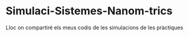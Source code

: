 # Simulaci-Sistemes-Nanom-trics
Lloc on compartiré els meus codis de les simulacions de les pràctiques
